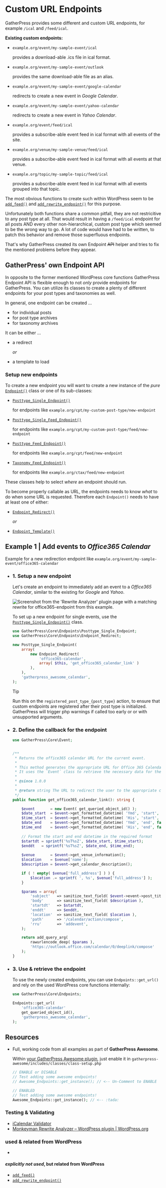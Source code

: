# Custom URL Endpoints

GatherPress provides some different and custom URL endpoints, for example `/ical` and `/feed/ical`.

**Existing custom endpoints:**

- `example.org/event/my-sample-event/ical`

   provides a download-able .ics file in ical format.

- `example.org/event/my-sample-event/outlook`

   provides the same download-able file as an alias.

- `example.org/event/my-sample-event/google-calendar`

   redirects to create a new event in *Google Calendar*.

- `example.org/event/my-sample-event/yahoo-calendar`

   redirects to create a new event in *Yahoo Calendar*.

- `example.org/event/feed/ical`

   provides a subscribe-able event feed in ical format with all events of the site.

- `example.org/venue/my-sample-venue/feed/ical`

   provides a subscribe-able event feed in ical format with all events at that venue.

- `example.org/topic/my-sample-topic/feed/ical`

   provides a subscribe-able event feed in ical format with all events grouped into that topic.

The most obvious functions to create such within WordPress seem to be [`add_feed()`](https://developer.wordpress.org/reference/functions/add_feed/) and [`add_rewrite_endpoint()`](https://developer.wordpress.org/reference/functions/add_rewrite_endpoint/) for this purpose.

Unfortunately both functions share a common pitfall, they are not restricitive to any post type at all. That would result in having a `/feed/ical` endpoint for all posts AND every other non-hierarchical, custom post type which seemed to be the wrong way to go. A lot of code would have had to be written, to patch this behavior and remove those superfluous endpoints.

That's why GatherPress created its own Endpoint ~~API~~ helper and tries to fix the mentioned problems before they appear.

## GatherPress' own Endpoint API

In opposite to the former mentioned WordPress core functions GatherPress Endpoint API is flexible enough to not *only* provide endpoints for GatherPress. You can utilize its classes to create a plenty of different endpoints for your post types and taxonomies as well.

In general, one endpoint can be created ...

- for individual posts
- for post type archives
- for taxonomy archives

It can be either ...

- a redirect 

  *or*

- a template to load


### Setup new endpoints

To create a new endpoint you will want to create a new instance of the *pure* [`Endpoint()`](https://github.com/GatherPress/gatherpress/tree/main/includes/core/classes/endpoints/class-endpoint.php) class or one of its sub-classes:

- [`Posttype_Single_Endpoint()`](https://github.com/GatherPress/gatherpress/tree/main/includes/core/classes/endpoints/class-posttype-single-endpoint.php)

   for endpoints like `example.org/cpt/my-custom-post-type/new-endpoint`

- [`Posttype_Single_Feed_Endpoint()`](https://github.com/GatherPress/gatherpress/tree/main/includes/core/classes/endpoints/class-posttype-single-feed-endpoint.php)

   for endpoints like `example.org/cpt/my-custom-post-type/feed/new-endpoint`

- [`Posttype_Feed_Endpoint()`](https://github.com/GatherPress/gatherpress/tree/main/includes/core/classes/endpoints/class-posttype-feed-endpoint.php)

   for endpoints like `example.org/cpt/feed/new-endpoint`

- [`Taxonomy_Feed_Endpoint()`](https://github.com/GatherPress/gatherpress/tree/main/includes/core/classes/endpoints/class-taxonomy-feed-endpoint.php)

   for endpoints like `example.org/ctax/feed/new-endpoint`

These classes help to select *where* an endpoint should run.

To become properly callable as URL, the endpoints needs to know *what* to do when some URL is requested. Therefore each `Endpoint()` needs to have at least one of either:

- [`Endpoint_Redirect()`](https://github.com/GatherPress/gatherpress/tree/main/includes/core/classes/endpoints/class-endpoint-redirect.php)

  *or*

- [`Endpoint_Template()`](https://github.com/GatherPress/gatherpress/tree/main/includes/core/classes/endpoints/class-endpoint-template.php)

## Example 1 | Add events to *Office365 Calendar*

Example for a new redirection endpoint like `example.org/event/my-sample-event/office365-calendar`

- ### 1. Setup a new endpoint

	Let's create an endpoint to immediately add an event to a *Office365 Calendar*, similar to the existing for *Google* and *Yahoo*.

	![Screenshot from the 'Rewrite Analyzer' plugin page with a matching rewrite for office365-endpoint from this example.](./custom-url-endpoints__office365-calendar.png)

	To set up a new endpoint for single events, use the [`Posttype_Single_Endpoint()`](https://github.com/GatherPress/gatherpress/tree/main/includes/core/classes/endpoints/class-posttype-single-endpoint.php) class.

	```php
	use GatherPress\Core\Endpoints\Posttype_Single_Endpoint;
	use GatherPress\Core\Endpoints\Endpoint_Redirect;
	```
	```php
	new Posttype_Single_Endpoint(
		array(
			new Endpoint_Redirect(
				'office365-calendar',
				array( $this, 'get_office365_calendar_link' )
			),
		),
		'gatherpress_awesome_calendar',
	);
	```

	> [!TIP]
	> Run this on the `registered_post_type_{post_type}` action, to ensure that custom endpoints are registered after their post type is initialized. GatherPress will trigger php warnings if called too early or or with unsupported arguments.

- ### 2. Define the callback for the endpoint

	```php
	use GatherPress\Core\Event;
	```
	```php

	/**
	 * Returns the office365 calendar URL for the current event.
	 *
	 * This method generates the appropriate URL for Office 365 Calendar.
	 * It uses the `Event` class to retrieve the necessary data for the event.
	 *
	 * @since 1.0.0
	 *
	 * @return string The URL to redirect the user to the appropriate calendar service.
	 */
	public function get_office365_calendar_link(): string {

		$event       = new Event( get_queried_object_id() );
		$date_start  = $event->get_formatted_datetime( 'Ymd', 'start', false );
		$time_start  = $event->get_formatted_datetime( 'His', 'start', false );
		$date_end    = $event->get_formatted_datetime( 'Ymd', 'end', false );
		$time_end    = $event->get_formatted_datetime( 'His', 'end', false );
		
		// Format the start and end datetime in the required format
		$startdt = sprintf('%sT%sZ', $date_start, $time_start);
		$enddt   = sprintf('%sT%sZ', $date_end, $time_end);
		
		$venue       = $event->get_venue_information();
		$location    = $venue['name'];
		$description = $event->get_calendar_description();

		if ( ! empty( $venue['full_address'] ) ) {
			$location .= sprintf( ', %s', $venue['full_address'] );
		}

		$params = array(
			'subject'   => sanitize_text_field( $event->event->post_title ),
			'body'      => sanitize_text_field( $description ),
			'startdt'   => $startdt,
			'enddt'     => $enddt,
			'location'  => sanitize_text_field( $location ),
			'path'      => '/calendar/action/compose',
			'rru'       => 'addevent',
		);

		return add_query_arg(
			rawurlencode_deep( $params ),
			'https://outlook.office.com/calendar/0/deeplink/compose'
		);
	}
	```

- ### 3. Use & retrieve the endpoint

	To use the newly created endpoints, you can use `Endpoints::get_url()` and rely on the used WordPress core functions internally:

	```php
	use GatherPress\Core\Endpoints;
	```
	```php
	Endpoints::get_url(
		'office365-calendar'
		get_queried_object_id(),
		'gatherpress_awesome_calendar',
	);
	```




## Resources

- Full, working code from all examples as part of **GatherPress Awesome**.

	Within [your GatherPress Awesome plugin](https://github.com/GatherPress/gatherpress-awesome), just enable it in `gatherpress-awesome/includes/classes/class-setup.php`

	```php
	// ENABLE or DISABLE
	// Test adding some awesome endpoints!
	// Awesome_Endpoints::get_instance(); // <-- Un-Comment to ENABLE
	```

	```php
	// ENABLED
	// Test adding some awesome endpoints!
	Awesome_Endpoints::get_instance(); // <-- :tada:
	```

### Testing & Validating

- [iCalendar Validator](https://icalendar.org/validator.html)
- [Monkeyman Rewrite Analyzer – WordPress plugin | WordPress.org](https://wordpress.org/plugins/monkeyman-rewrite-analyzer/)

### used & related from WordPress

- 

#### *explicitly not used*, but related from WordPress

- [`add_feed()`](https://developer.wordpress.org/reference/functions/add_feed/)
- [`add_rewrite_endpoint()`](https://developer.wordpress.org/reference/functions/add_rewrite_endpoint/)
